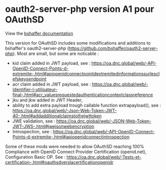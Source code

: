 oauth2-server-php version A1 pour OAuthSD
=========================================

View the [bshaffer documentation](https://bshaffer.github.io/oauth2-server-php-docs/)

This version for OAuthSD includes some modifications and additions to bshaffer's oauth2-server-php (https://github.com/bshaffer/oauth2-server-php).
Most are small, but some are noticable :
- kid claim added in JWT payload, see : https://oa.dnc.global/web/-API-OpenID-Connect-Points-d-extremite-.html#apiopenidconnectpointdextremitedinformationssurlesclefskeysendpoint
- acr claim added in JWT payload, see : https://oa.dnc.global/web/-Identifier-l-utilisateur-final-.html#acr_valuesrequestedauthenticationcontextclassreference
- jku and jkw added in JWT Header,
- ability to add extra payload trough callable function extrapayload(), see : https://oa.dnc.global/web/-Json-Web-Token-JWT-40-.html#addadditionalclaimstothejwttoken
- JWE validation, see : https://oa.dnc.global/web/-JSON-Web-Token-JWT-JWS-.html#jwejsonwebencryption
- Introspection, see : https://oa.dnc.global/web/-API-OpenID-Connect-Points-d-extremite-.html#apiopenidconnectintrospection

Some of these mods were needed to allow OAuthSD reaching 100% Compliance with OpenID Connect Provider Certification (openid.net), Configuration Basic OP. 
    See : https://oa.dnc.global/web/-Tests-et-certification-.html#oauthsdverslacertificationopenidr
